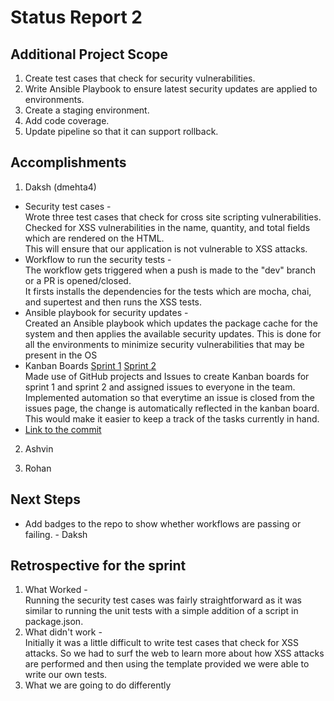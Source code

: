 # Status Report 2

## Additional Project Scope
1. Create test cases that check for security vulnerabilities.
2. Write Ansible Playbook to ensure latest security updates are applied to environments.
3. Create a staging environment.
4. Add code coverage.
5. Update pipeline so that it can support rollback. 

## Accomplishments
1. Daksh (dmehta4)
  * Security test cases - <br>
   Wrote three test cases that check for cross site scripting vulnerabilities. Checked for XSS vulnerabilities in the name, quantity, and total fields which are rendered on the HTML. <br>
   This will ensure that our application is not vulnerable to XSS attacks.
  * Workflow to run the security tests - <br>
   The workflow gets triggered when a push is made to the "dev" branch or a PR is opened/closed. <br>
   It firsts installs the dependencies for the tests which are mocha, chai, and supertest and then runs the XSS tests. 
  * Ansible playbook for security updates - <br>
   Created an Ansible playbook which updates the package cache for the system and then applies the available security updates.
   This is done for all the environments to minimize security vulnerabilities that may be present in the OS
  * Kanban Boards [Sprint 1](https://github.ncsu.edu/dmehta4/devops-proposal/projects/1) [Sprint 2](https://github.ncsu.edu/dmehta4/devops-proposal/projects/2) <br>
    Made use of GitHub projects and Issues to create Kanban boards for sprint 1 and sprint 2 and assigned issues to everyone in the team. <br>
    Implemented automation so that everytime an issue is closed from the issues page, the change is automatically reflected in the kanban board. <br>
    This would make it easier to keep a track of the tasks currently in hand.
  * [Link to the commit](https://github.ncsu.edu/dmehta4/devops-proposal/commit/72bc04c69c55adf1a1bb0f97466fc09fad2b8b48)

2. Ashvin
  
3. Rohan
  
## Next Steps

* Add badges to the repo to show whether workflows are passing or failing. - Daksh

## Retrospective for the sprint
1. What Worked - <br>
   Running the security test cases was fairly straightforward as it was similar to running the unit tests with a simple addition of a script in package.json.
3. What didn't work - <br>
  Initially it was a little difficult to write test cases that check for XSS attacks. So we had to surf the web to learn more about how XSS attacks are performed and then using the template provided we were able to write our own tests.
4. What we are going to do differently<br>
